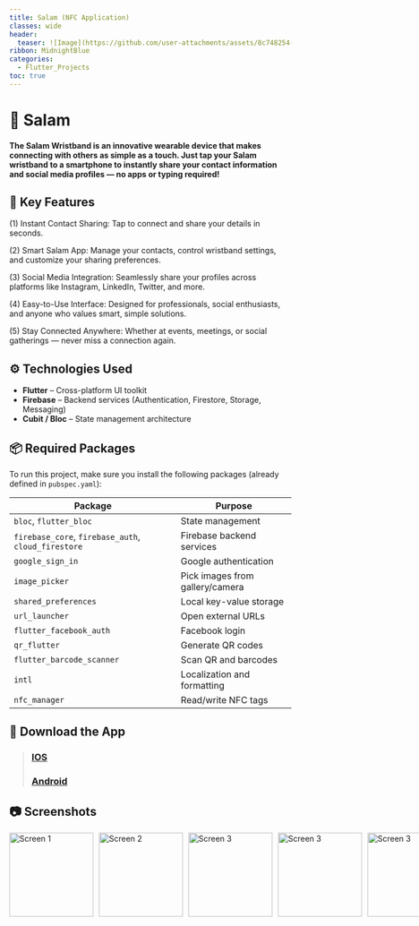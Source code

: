 ```yaml
---
title: Salam (NFC Application)
classes: wide
header:
  teaser: ![Image](https://github.com/user-attachments/assets/8c748254-e373-46f0-970f-f37cbcc694c0)
ribbon: MidnightBlue
categories:
  - Flutter_Projects
toc: true
---
```


# 🌟 Salam
#### The Salam Wristband is an innovative wearable device that makes connecting with others as simple as a touch. Just tap your Salam wristband to a smartphone to instantly share your contact information and social media profiles — no apps or typing required! 

## 🚀 Key Features

(1) Instant Contact Sharing: Tap to connect and share your details in seconds.

(2) Smart Salam App: Manage your contacts, control wristband settings, and customize your sharing preferences.

(3) Social Media Integration: Seamlessly share your profiles across platforms like Instagram, LinkedIn, Twitter, and more.

(4) Easy-to-Use Interface: Designed for professionals, social enthusiasts, and anyone who values smart, simple solutions.

(5) Stay Connected Anywhere: Whether at events, meetings, or social gatherings — never miss a connection again.

## ⚙️ Technologies Used

- **Flutter** – Cross-platform UI toolkit 
- **Firebase** – Backend services (Authentication, Firestore, Storage, Messaging)
- **Cubit / Bloc** – State management architecture

## 📦 Required Packages

To run this project, make sure you install the following packages (already defined in `pubspec.yaml`):

| Package                        | Purpose                            |
|-------------------------------|----------------------------------|
| `bloc`, `flutter_bloc`        | State management                 |
| `firebase_core`, `firebase_auth`, `cloud_firestore` | Firebase backend services       |
| `google_sign_in`               | Google authentication            |
| `image_picker`                | Pick images from gallery/camera  |
| `shared_preferences`           | Local key-value storage          |
| `url_launcher`                | Open external URLs               |
| `flutter_facebook_auth`        | Facebook login                  |
| `qr_flutter`                  | Generate QR codes               |
| `flutter_barcode_scanner`      | Scan QR and barcodes            |
| `intl`                       | Localization and formatting      |
| `nfc_manager`                 | Read/write NFC tags             |

## 📱 Download the App



> ### [IOS](https://apps.apple.com/eg/app/salam/id6449319780)
> ### [Android](https://play.google.com/store/apps/details?id=com.sallam.tech)


## 📷 Screenshots

<div style="display: flex; gap: 10px;">
  <img src="https://github.com/user-attachments/assets/db263179-0e5d-4456-a7a6-85e53ca6072e" alt="Screen 1" width="150" />
  <img src="https://github.com/user-attachments/assets/c07dc75d-7312-45ec-baf4-8fdbedb2fc35" alt="Screen 2" width="150" />
  <img src="https://github.com/user-attachments/assets/4d26a0ad-179d-4e93-b366-f2904d737cfe" alt="Screen 3" width="150" />
  <img src="https://github.com/user-attachments/assets/38a64db4-0812-41d4-9f93-8839646b0336" alt="Screen 3" width="150" />
  <img src="https://github.com/user-attachments/assets/bd900db8-39e9-49b8-9d40-60d93b166fcf" alt="Screen 3" width="150" />
  <img src="https://github.com/user-attachments/assets/9d80c2f4-41cf-4572-af75-0ab0594cee2e" alt="Screen 3" width="150" />
  <img src="https://github.com/user-attachments/assets/2655adcb-36e6-476b-b8af-8aeca7f69e56" alt="Screen 3" width="150" />
  <img src="https://github.com/user-attachments/assets/c68ae6f9-2390-4b17-8bef-d9e643981247" alt="Screen 3" width="150" />
  <img src="https://github.com/user-attachments/assets/c2d48ede-6592-42cc-a87f-99270530afa1" alt="Screen 3" width="150" />
</div>
